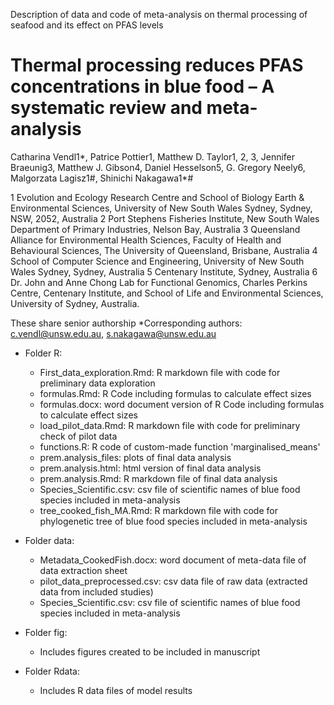 Description of data and code of meta-analysis on thermal processing of seafood and its effect on PFAS levels

# Thermal processing reduces PFAS concentrations in blue food – A systematic review and meta-analysis
Catharina Vendl1*, Patrice Pottier1, Matthew D. Taylor1, 2, 3, Jennifer Braeunig3, Matthew J. Gibson4, Daniel Hesselson5, G. Gregory Neely6, Malgorzata Lagisz1#, Shinichi Nakagawa1*# 

1 Evolution and Ecology Research Centre and School of Biology Earth & Environmental Sciences, University of New South Wales Sydney, Sydney, NSW, 2052, Australia
2 Port Stephens Fisheries Institute, New South Wales Department of Primary Industries, Nelson Bay, Australia
3 Queensland Alliance for Environmental Health Sciences, Faculty of Health and Behavioural Sciences, The University of Queensland, Brisbane, Australia
4 School of Computer Science and Engineering, University of New South Wales Sydney, Sydney, Australia
5 Centenary Institute, Sydney, Australia
6 Dr. John and Anne Chong Lab for Functional Genomics, Charles Perkins Centre, Centenary Institute, and School of Life and Environmental Sciences, University of Sydney, Australia.

These share senior authorship 
*Corresponding authors: c.vendl@unsw.edu.au, s.nakagawa@unsw.edu.au


- Folder R:
  - First_data_exploration.Rmd: R markdown file with code for preliminary data exploration
  - formulas.Rmd: R Code including formulas to calculate effect sizes
  - formulas.docx: word document version of R Code including formulas to calculate effect sizes
  - load_pilot_data.Rmd: R markdown file with code for preliminary check of pilot data
  - functions.R: R code of custom-made function 'marginalised_means'
  - prem.analysis_files: plots of final data analysis
  - prem.analysis.html: html version of final data analysis
  - prem.analysis.Rmd: R markdown file of final data analysis
  - Species_Scientific.csv: csv file of scientific names of blue food species included in meta-analysis
  - tree_cooked_fish_MA.Rmd: R markdown file with code for phylogenetic tree of blue food species included in meta-analysis

- Folder data:
  - Metadata_CookedFish.docx: word document of meta-data file of data extraction sheet
  - pilot_data_preprocessed.csv: csv data file of raw data (extracted data from included studies)
  - Species_Scientific.csv: csv file of scientific names of blue food species included in meta-analysis
  
- Folder fig:
  - Includes figures created to be included in manuscript

- Folder Rdata:
  - Includes R data files of model results


